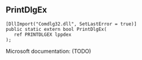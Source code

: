 ## PrintDlgEx

```
[DllImport("Comdlg32.dll", SetLastError = true)]
public static extern bool PrintDlgEx(
   ref PRINTDLGEX lppdex
);
```

Microsoft documentation: (TODO)
